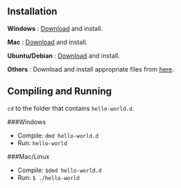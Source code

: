 ## Installation ##

**Windows** : [Download](http://downloads.dlang.org/releases/2016/dmd-2.071.2.exe) and install.

**Mac** : [Download](http://downloads.dlang.org/releases/2016/dmd.2.071.2.dmg) and install.

**Ubuntu/Debian** : [Download](http://downloads.dlang.org/releases/2016/libphobos2-71_2.071.2-0_i386.deb) and install.

**Others** : Download and install appropriate files from [here](http://downloads.dlang.org/releases/2016/).


## Compiling and Running ##

`cd` to the folder that contains `hello-world.d`.

###Windows 

- Compile: `dmd hello-world.d`
- Run: `hello-world`

###Mac/Linux

- Compile: `$dmd hello-world.d`
- Run: `$ ./hello-world`
